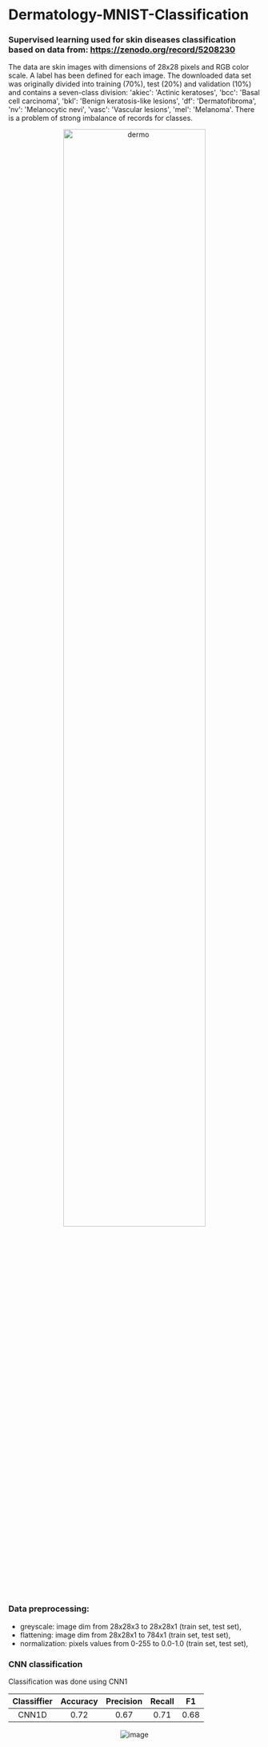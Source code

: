 # Dermatology-MNIST-Classification
### Supervised learning used for skin diseases classification based on data from: https://zenodo.org/record/5208230
The data are skin images with dimensions of 28x28 pixels and RGB color scale. A label has been defined for each image. The downloaded data set was originally divided into training (70%), test (20%) and validation (10%) and contains a seven-class division: 'akiec': 'Actinic keratoses', 'bcc': 'Basal cell carcinoma', 'bkl': 'Benign keratosis-like lesions', 'df': 'Dermatofibroma', 'nv': 'Melanocytic nevi', 'vasc': 'Vascular lesions', 'mel': 'Melanoma'. There is a problem of strong imbalance of records for classes.


<p align="center">
  <img src="https://github.com/PatrykSpierewka/Dermatology-MNIST-Classification/assets/101202344/8850706e-5773-49cc-b167-3db63d52237b" alt="dermo" style="width: 75%; height: auto;">
</p>

### Data preprocessing:
- greyscale: image dim from 28x28x3 to 28x28x1 (train set, test set),
- flattening: image dim from 28x28x1 to 784x1 (train set, test set),
- normalization: pixels values from 0-255 to 0.0-1.0 (train set, test set),

### CNN classification
Classification was done using CNN1

<div align="center">

| **Classiffier** | **Accuracy** | **Precision** | **Recall** | **F1** |
|:---------------:|:------------:|:-------------:|:----------:|:------:|
|       CNN1D     |     0.72     |      0.67     |    0.71    |  0.68  |

</div>
<div align="center">

![image](https://github.com/PatrykSpierewka/Dermatology-MNIST-Classification/assets/101202344/e6f646b6-98c8-4b28-a321-79c98393ecc5)

</div>

